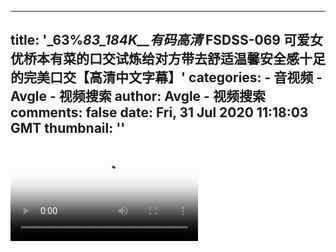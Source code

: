 
---
title: '_63%_83_184K__有码高清_ FSDSS-069 可爱女优桥本有菜的口交试炼给对方带去舒适温馨安全感十足的完美口交【高清中文字幕】'
categories: 
    - 音视频
    - Avgle - 视频搜索
author: Avgle - 视频搜索
comments: false
date: Fri, 31 Jul 2020 11:18:03 GMT
thumbnail: ''
---

<div>   
<video controls loop poster="https://static-clst.avgle.com/videos/tmb13/421604/1.jpg" src="https://static-clst.avgle.com/videos/tmb13/421604/preview.mp4"></video>  
</div>
            